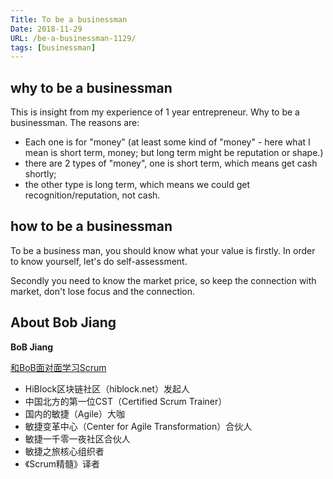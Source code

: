 ```yaml
---
Title: To be a businessman
Date: 2018-11-29   
URL: /be-a-businessman-1129/ 
tags: [businessman]
---
```


## why to be a businessman
This is insight from my experience of 1 year entrepreneur. Why to be a businessman. The reasons are:

- Each one is for "money" (at least some kind of "money" - here what I mean is short term, money; but long term might be reputation or shape.)
- there are 2 types of "money", one is short term, which means get cash shortly;
- the other type is long term, which means we could get recognition/reputation, not cash.

## how to be a businessman
To be a business man, you should know what your value is firstly. In order to know yourself, let's do self-assessment.

Secondly you need to know the market price, so keep the connection with market, don't lose focus and the connection.

## About Bob Jiang
**BoB Jiang**

[和BoB面对面学习Scrum](https://appmopev1px9533.h5.xiaoeknow.com/homepage)

- HiBlock区块链社区（hiblock.net）发起人  
- 中国北方的第一位CST（Certified Scrum Trainer）  
- 国内的敏捷（Agile）大咖  
- 敏捷变革中心（Center for Agile Transformation）合伙人  
- 敏捷一千零一夜社区合伙人  
- 敏捷之旅核心组织者  
- 《Scrum精髓》译者
